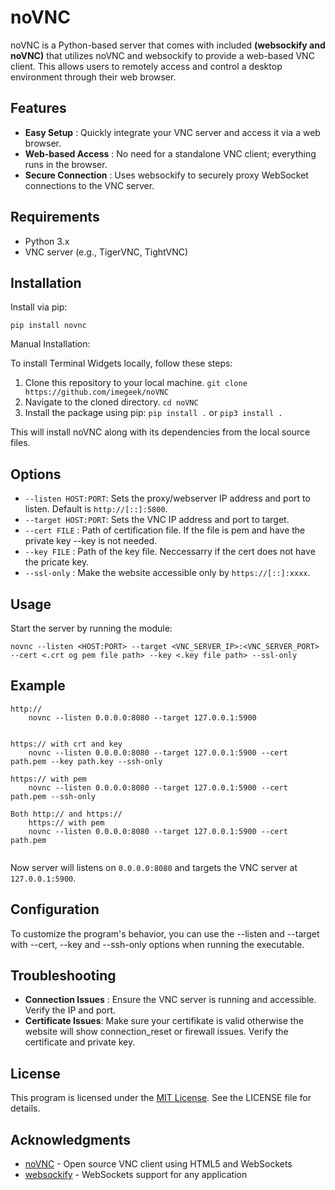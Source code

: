 # noVNC

noVNC is a Python-based server that comes with included **(websockify and noVNC)** that utilizes noVNC and websockify to provide a web-based VNC client. This allows users to remotely access and control a desktop environment through their web browser.

## Features

* **Easy Setup** : Quickly integrate your VNC server and access it via a web browser.
* **Web-based Access** : No need for a standalone VNC client; everything runs in the browser.
* **Secure Connection** : Uses websockify to securely proxy WebSocket connections to the VNC server.

## Requirements

* Python 3.x
* VNC server (e.g., TigerVNC, TightVNC)

## Installation

Install via pip:

```
pip install novnc
```

Manual Installation:

To install Terminal Widgets locally, follow these steps:

1. Clone this repository to your local machine. `git clone https://github.com/imegeek/noVNC`
2. Navigate to the cloned directory. `cd noVNC`
3. Install the package using pip: `pip install .` or `pip3 install .`

This will install noVNC along with its dependencies from the local source files.

## Options

* `--listen HOST:PORT`: Sets the proxy/webserver IP address and port to listen. Default is `http://[::]:5800`.
* `--target HOST:PORT`: Sets the VNC IP address and port to target.
* `--cert FILE` : Path of certification file. If the file is pem and have the private key --key is not needed.
* `--key FILE` : Path of the key file. Neccessarry if the cert does not have the pricate key.
* `--ssl-only` : Make the website accessible only by `https://[::]:xxxx`.


## Usage

Start the server by running the module:

```
novnc --listen <HOST:PORT> --target <VNC_SERVER_IP>:<VNC_SERVER_PORT> --cert <.crt og pem file path> --key <.key file path> --ssl-only 
```

## Example

```
http://
	novnc --listen 0.0.0.0:8080 --target 127.0.0.1:5900


https:// with crt and key
	novnc --listen 0.0.0.0:8080 --target 127.0.0.1:5900 --cert path.pem --key path.key --ssh-only

https:// with pem
	novnc --listen 0.0.0.0:8080 --target 127.0.0.1:5900 --cert path.pem --ssh-only

Both http:// and https://
	https:// with pem
	novnc --listen 0.0.0.0:8080 --target 127.0.0.1:5900 --cert path.pem
	
```

Now server will listens on `0.0.0.0:8080` and targets the VNC server at `127.0.0.1:5900`.

## Configuration

To customize the program's behavior, you can use the --listen and --target with --cert, --key and --ssh-only options when running the executable.

## Troubleshooting

* **Connection Issues** : Ensure the VNC server is running and accessible. Verify the IP and port.
* **Certificate Issues**: Make sure your certifikate is valid otherwise the website will show connection_reset or firewall issues. Verify the certificate and private key.

## License

This program is licensed under the [MIT License](https://github.com/imegeek/noVNC/blob/master/LICENSE). See the LICENSE file for details.

## Acknowledgments

* [noVNC](https://github.com/novnc/noVNC) - Open source VNC client using HTML5 and WebSockets
* [websockify](https://github.com/novnc/websockify) - WebSockets support for any application

